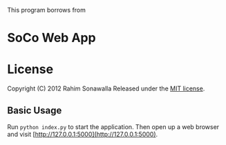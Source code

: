 This program borrows from

# SoCo Web App
# License
Copyright (C) 2012 Rahim Sonawalla 
Released under the [MIT license](http://www.opensource.org/licenses/mit-license.php).

## Basic Usage
Run `python index.py` to start the application. Then open up a web browser and visit [http://127.0.0.1:5000](http://127.0.0.1:5000).

